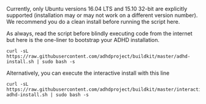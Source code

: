Currently, only Ubuntu versions 16.04 LTS and 15.10 32-bit are explicitly supported (installation may or may not work on a different version number).  We recommend you do a clean install before running the script here.

As always, read the script before blindly executing code from the internet but here is the one-liner to bootstrap your ADHD installation.

```
curl -sL https://raw.githubusercontent.com/adhdproject/buildkit/master/adhd-install.sh | sudo bash -s
```

Alternatively, you can execute the interactive install with this line

```
curl -sL https://raw.githubusercontent.com/adhdproject/buildkit/master/interactive-adhd-install.sh | sudo bash -s
```
